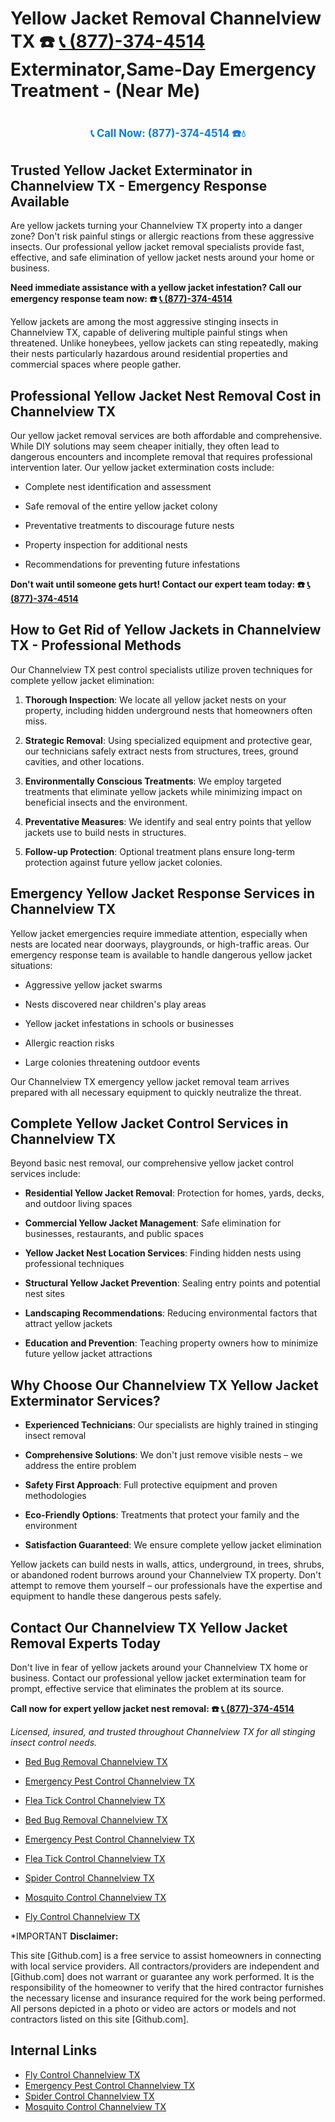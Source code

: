 # Yellow Jacket Removal Channelview TX ☎️ [📞 (877)-374-4514](https://pest-control-4514.netlify.app) Exterminator,Same-Day Emergency Treatment - (Near Me)
# 

<p align="center" style="font-size: 1.2em; font-weight: bold; margin: 20px 0;">
  <a href="https://pest-control-4514.netlify.app" target="_blank" style="color: #007BFF; text-decoration: none;">📞 Call Now: (877)-374-4514 ☎️💧</a>
</p>

## Trusted Yellow Jacket Exterminator in Channelview TX - Emergency Response Available

Are yellow jackets turning your Channelview TX property into a danger zone? Don't risk painful stings or allergic reactions from these aggressive insects. Our professional yellow jacket removal specialists provide fast, effective, and safe elimination of yellow jacket nests around your home or business.

**Need immediate assistance with a yellow jacket infestation? Call our emergency response team now: ☎️ [📞 (877)-374-4514](https://pest-control-4514.netlify.app)**

Yellow jackets are among the most aggressive stinging insects in Channelview TX, capable of delivering multiple painful stings when threatened. Unlike honeybees, yellow jackets can sting repeatedly, making their nests particularly hazardous around residential properties and commercial spaces where people gather.

## Professional Yellow Jacket Nest Removal Cost in Channelview TX

Our yellow jacket removal services are both affordable and comprehensive. While DIY solutions may seem cheaper initially, they often lead to dangerous encounters and incomplete removal that requires professional intervention later. Our yellow jacket extermination costs include:

- Complete nest identification and assessment

- Safe removal of the entire yellow jacket colony

- Preventative treatments to discourage future nests

- Property inspection for additional nests

- Recommendations for preventing future infestations

**Don't wait until someone gets hurt! Contact our expert team today: ☎️ [📞 (877)-374-4514](https://pest-control-4514.netlify.app)**

## How to Get Rid of Yellow Jackets in Channelview TX - Professional Methods

Our Channelview TX pest control specialists utilize proven techniques for complete yellow jacket elimination:

1. **Thorough Inspection**: We locate all yellow jacket nests on your property, including hidden underground nests that homeowners often miss.

2. **Strategic Removal**: Using specialized equipment and protective gear, our technicians safely extract nests from structures, trees, ground cavities, and other locations.

3. **Environmentally Conscious Treatments**: We employ targeted treatments that eliminate yellow jackets while minimizing impact on beneficial insects and the environment.

4. **Preventative Measures**: We identify and seal entry points that yellow jackets use to build nests in structures.

5. **Follow-up Protection**: Optional treatment plans ensure long-term protection against future yellow jacket colonies.

## Emergency Yellow Jacket Response Services in Channelview TX

Yellow jacket emergencies require immediate attention, especially when nests are located near doorways, playgrounds, or high-traffic areas. Our emergency response team is available to handle dangerous yellow jacket situations:

- Aggressive yellow jacket swarms

- Nests discovered near children's play areas

- Yellow jacket infestations in schools or businesses

- Allergic reaction risks

- Large colonies threatening outdoor events

Our Channelview TX emergency yellow jacket removal team arrives prepared with all necessary equipment to quickly neutralize the threat.

## Complete Yellow Jacket Control Services in Channelview TX

Beyond basic nest removal, our comprehensive yellow jacket control services include:

- **Residential Yellow Jacket Removal**: Protection for homes, yards, decks, and outdoor living spaces

- **Commercial Yellow Jacket Management**: Safe elimination for businesses, restaurants, and public spaces

- **Yellow Jacket Nest Location Services**: Finding hidden nests using professional techniques

- **Structural Yellow Jacket Prevention**: Sealing entry points and potential nest sites

- **Landscaping Recommendations**: Reducing environmental factors that attract yellow jackets

- **Education and Prevention**: Teaching property owners how to minimize future yellow jacket attractions

## Why Choose Our Channelview TX Yellow Jacket Exterminator Services?

- **Experienced Technicians**: Our specialists are highly trained in stinging insect removal

- **Comprehensive Solutions**: We don't just remove visible nests – we address the entire problem

- **Safety First Approach**: Full protective equipment and proven methodologies

- **Eco-Friendly Options**: Treatments that protect your family and the environment

- **Satisfaction Guaranteed**: We ensure complete yellow jacket elimination

Yellow jackets can build nests in walls, attics, underground, in trees, shrubs, or abandoned rodent burrows around your Channelview TX property. Don't attempt to remove them yourself – our professionals have the expertise and equipment to handle these dangerous pests safely.

## Contact Our Channelview TX Yellow Jacket Removal Experts Today

Don't live in fear of yellow jackets around your Channelview TX home or business. Contact our professional yellow jacket extermination team for prompt, effective service that eliminates the problem at its source.

**Call now for expert yellow jacket nest removal: ☎️ [📞 (877)-374-4514](https://pest-control-4514.netlify.app)**

*Licensed, insured, and trusted throughout Channelview TX for all stinging insect control needs.*


- [Bed Bug Removal Channelview TX](https://github.com/allyoucaneatsushiin/pest-control/blob/main/Bed-Bug-Removal-Channelview-TX-877-374-4514-Exterminator-Same-Day-Emergency-Treatment-Near-Me.md)
- [Emergency Pest Control Channelview TX](https://github.com/allyoucaneatsushiin/pest-control/blob/main/Emergency-Pest-Control-Channelview-TX-877-374-4514-24-7-Fast-Response-Near-Me.md)
- [Flea Tick Control Channelview TX](https://github.com/allyoucaneatsushiin/pest-control/blob/main/Flea-Tick-Control-Channelview-TX-877-374-4514-Removal-Exterminator-Same-Day-Emergency-Treatment-Near-Me.md)


- [Bed Bug Removal Channelview TX](https://github.com/allyoucaneatsushiin/pest-control/blob/main/Bed-Bug-Removal-Channelview-TX-877-374-4514-Exterminator-Same-Day-Emergency-Treatment-Near-Me.md)
- [Emergency Pest Control Channelview TX](https://github.com/allyoucaneatsushiin/pest-control/blob/main/Emergency-Pest-Control-Channelview-TX-877-374-4514-24-7-Fast-Response-Near-Me.md)
- [Flea Tick Control Channelview TX](https://github.com/allyoucaneatsushiin/pest-control/blob/main/Flea-Tick-Control-Channelview-TX-877-374-4514-Removal-Exterminator-Same-Day-Emergency-Treatment-Near-Me.md)


- [Spider Control Channelview TX](https://github.com/allyoucaneatsushiin/pest-control/blob/main/Spider-Control-Channelview-TX-877-374-4514-Removal-Exterminator-Same-Day-Emergency-Treatment-Near-Me.md)
- [Mosquito Control Channelview TX](https://github.com/allyoucaneatsushiin/pest-control/blob/main/Mosquito-Control-Channelview-TX-877-374-4514-Exterminator-Same-Day-Emergency-Treatment-Near-Me.md)
- [Fly Control Channelview TX](https://github.com/allyoucaneatsushiin/pest-control/blob/main/Fly-Control-Channelview-TX-877-374-4514-Prevention-Same-Day-Emergency-Treatment-Near-Me.md)


*IMPORTANT **Disclaimer:**  

This site [Github.com] is a free service to assist homeowners in connecting with local service providers. All contractors/providers are independent and [Github.com] does not warrant or guarantee any work performed. It is the responsibility of the homeowner to verify that the hired contractor furnishes the necessary license and insurance required for the work being performed. All persons depicted in a photo or video are actors or models and not contractors listed on this site [Github.com].


## Internal Links
- [Fly Control Channelview TX](https://github.com/allyoucaneatsushiin/pest-control/blob/main/Fly-Control-Channelview-TX-877-374-4514-Prevention-Same-Day-Emergency-Treatment-Near-Me.md)
- [Emergency Pest Control Channelview TX](https://github.com/allyoucaneatsushiin/pest-control/blob/main/Emergency-Pest-Control-Channelview-TX-877-374-4514-24-7-Fast-Response-Near-Me.md)
- [Spider Control Channelview TX](https://github.com/allyoucaneatsushiin/pest-control/blob/main/Spider-Control-Channelview-TX-877-374-4514-Removal-Exterminator-Same-Day-Emergency-Treatment-Near-Me.md)
- [Mosquito Control Channelview TX](https://github.com/allyoucaneatsushiin/pest-control/blob/main/Mosquito-Control-Channelview-TX-877-374-4514-Exterminator-Same-Day-Emergency-Treatment-Near-Me.md)

